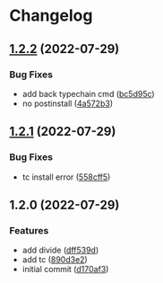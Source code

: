 # Changelog

## [1.2.2](https://github.com/0xshortcake/mylib/compare/v1.2.1...v1.2.2) (2022-07-29)


### Bug Fixes

* add back typechain cmd ([bc5d95c](https://github.com/0xshortcake/mylib/commit/bc5d95c62fb514ab125232989b8f2967fd7e7397))
* no postinstall ([4a572b3](https://github.com/0xshortcake/mylib/commit/4a572b340e3af997a70fe4375c2f131211c473db))

## [1.2.1](https://github.com/0xshortcake/mylib/compare/v1.2.0...v1.2.1) (2022-07-29)


### Bug Fixes

* tc install error ([558cff5](https://github.com/0xshortcake/mylib/commit/558cff535e769d56c3ecb63b02e53a317bebcd35))

## 1.2.0 (2022-07-29)


### Features

* add divide ([dff539d](https://github.com/0xshortcake/mylib/commit/dff539d0712f18183602abbca1b9457be176187e))
* add tc ([890d3e2](https://github.com/0xshortcake/mylib/commit/890d3e24422bace21da43a1085976249d5a98887))
* initial commit ([d170af3](https://github.com/0xshortcake/mylib/commit/d170af31d898886ffe057927181229c0f7dce1de))
